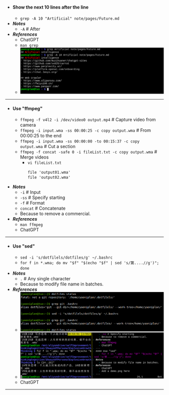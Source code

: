 - #### Show the next 10 lines after the line
    - `grep -A 10 "Artificial" note/pages/Future.md`
- ***Notes***
    - `-A` # After
- ***References***
    - ChatGPT
    - `man grep`
    - ![2023-04-30_19-58.png](../assets/2023-04-30_19-58.png)
- ---
- #### Use "ffmpeg"
    - `ffmpeg -f v4l2 -i /dev/video0 output.mp4` # Capture video from camera
    - `ffmpeg -i input.wma -ss 00:00:25 -c copy output.wma` # From 00:00:25 to the end
    - `ffmpeg -i input.wma -ss 00:00:00 -to 00:15:37 -c copy output.wma` # Cut a section
    - `ffmpeg -f concat -safe 0 -i fileList.txt -c copy output.wma` # Merge videos
        - `vi fileList.txt`
          ```
          file 'output01.wma'
          file 'output02.wma'
          ```
- ***Notes***
    - `-i` # Input
    - `-ss` # Specify starting
    - `-f` # Format
    - `concat` # Concatenate
    - Because to remove a commercial.
- ***References***
    - `man ffmpeg`
    - ChatGPT
- ---
- #### Use "sed"
    - `sed -i 's/dotfilels/dotfiles/g' ~/.bashrc`
    - `for f in *.wma; do mv "$f" "$(echo "$f" | sed 's/第....//g')"; done`
- ***Notes***
    - `.` # Any single character
    - Because to modify file name in batches.
- ***References***
    - ![2023-06-11_21-44.png](../assets/2023-06-11_21-44.png)
    - ![2023-04-30_20-54.png](../assets/2023-04-30_20-54.png)
    - ChatGPT
- ---
